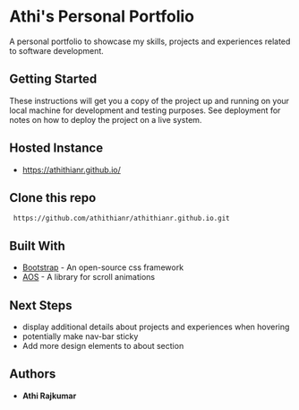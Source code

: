 # Athi's Personal Portfolio

A personal portfolio to showcase my skills, projects and experiences related to software development. 

## Getting Started

These instructions will get you a copy of the project up and running on your local machine for development and testing purposes. See deployment for notes on how to deploy the project on a live system.

## Hosted Instance 

* https://athithianr.github.io/

## Clone this repo 

```
 https://github.com/athithianr/athithianr.github.io.git
```

## Built With

* [Bootstrap](https://getbootstrap.com/) - An open-source css framework
* [AOS](https://michalsnik.github.io/aos/) - A library for scroll animations

## Next Steps

* display additional details about projects and experiences when hovering
* potentially make nav-bar sticky
* Add more design elements to about section

## Authors

* **Athi Rajkumar** 
